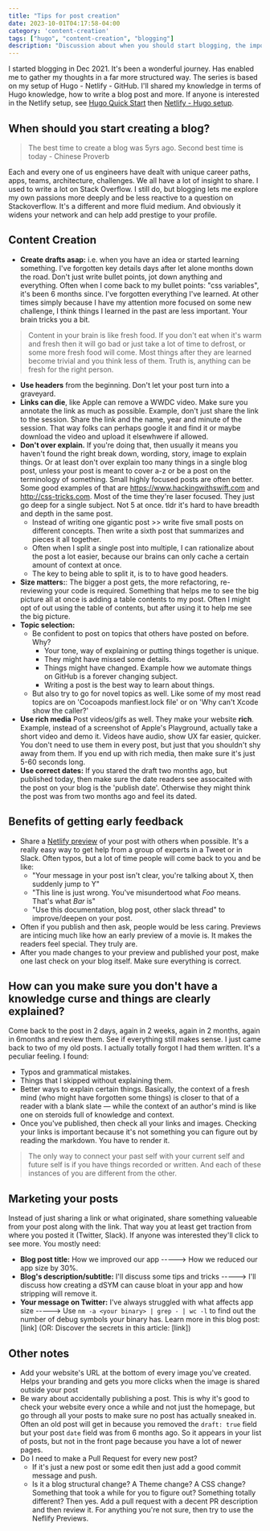 ```yaml
---
title: "Tips for post creation"
date: 2023-10-01T04:17:58-04:00
category: 'content-creation'
tags: ["hugo", "content-creation", "blogging"]
description: "Discussion about when you should start blogging, the importance of getting early feedback and how to get it, how to market your posts and more"
---
```


I started blogging in Dec 2021. It's been a wonderful journey. Has enabled me to gather my thoughts in a far more structured way. The series is based on my setup of Hugo - Netlify - GitHub. I'll shared my knowledge in terms of Hugo knowledge, how to write a blog post and more. If anyone is interested in the Netlify setup, see [Hugo Quick Start](https://gohugo.io/getting-started/quick-start/) then [Netlify - Hugo setup](https://docs.netlify.com/integrations/frameworks/hugo/).

## When should you start creating a blog? 

> The best time to create a blog was 5yrs ago. Second best time is today - Chinese Proverb

Each and every one of us engineers have dealt with unique career paths, apps, teams, architecture, challenges. We all have a lot of insight to share. I used to write a lot on Stack Overflow. I still do, but blogging lets me explore my own passions more deeply and be less reactive to a question on Stackoverflow. It's a different and more fluid medium. And obviously it widens your network and can help add prestige to your profile.

## Content Creation

- **Create drafts asap:** i.e. when you have an idea or started learning something. I've forgotten key details days after let alone months down the road. Don't just write bullet points, jot down anything and everything. Often when I come back to my bullet points: "css variables", it's been 6 months since. I've forgotten everything I've learned. At other times simply because I have my attention more focused on some new challenge, I think things I learned in the past are less important. Your brain tricks you a bit. 

> Content in your brain is like fresh food. If you don't eat when it's warm and fresh then it will go bad or just take a lot of time to defrost, or some more fresh food will come. Most things after they are learned become trivial and you think less of them. Truth is, anything can be fresh for the right person. 

- **Use headers** from the beginning. Don't let your post turn into a graveyard.
- **Links can die**, like Apple can remove a WWDC video. Make sure you annotate the link as much as possible. Example, don't just share the link to the session. Share the link and the name, year and minute of the session. That way folks can perhaps google it and find it or maybe download the video and upload it elsewhwere if allowed. 
- **Don't over explain.** If you're doing that, then usually it means you haven't found the right break down, wording, story, image to explain things. Or at least don't over explain too many things in a single blog post, unless your post is meant to cover a-z or be a post on the terminology of something. Small highly focused posts are often better. Some good examples of that are https://www.hackingwithswift.com and http://css-tricks.com. Most of the time they're laser focused. They just go deep for a single subject. Not 5 at once. tldr it's hard to have breadth and depth in the same post. 
  - Instead of writing one gigantic post >> write five small posts on different concepts. Then write a sixth post that summarizes and pieces it all together.
  - Often when I split a single post into multiple, I can rationalize about the post a lot easier, because our brains can only cache a certain amount of context at once.
  - The key to being able to split it, is to to have good headers.
- **Size matters:**: The bigger a post gets, the more refactoring, re-reviewing your code is required. Something that helps me to see the big picture all at once is adding a table contents to my post. Often I might opt of out using the table of contents, but after using it to help me see the big picture.
- **Topic selection:**
  - Be confident to post on topics that others have posted on before. Why?
    - Your tone, way of explaining or putting things together is unique.
    - They might have missed some details.
    - Things might have changed. Example how we automate things on GitHub is a forever changing subject.
    - Writing a post is the best way to learn about things. 
  - But also try to go for novel topics as well. Like some of my most read topics are on 'Cocoapods manfiest.lock file' or on 'Why can't Xcode show the caller?'
- **Use rich media** Post videos/gifs as well. They make your website **rich**. Example, instead of a screenshot of Apple's Playground, actually take a short video and demo it. Videos have audio, show UX far easier, quicker. You don't need to use them in every post, but just that you shouldn't shy away from them. If you end up with rich media, then make sure it's just 5-60 seconds long. 
- **Use correct dates:** If you stared the draft two months ago, but published today, then make sure the date readers see assocaited with the post on your blog is the 'publish date'. Otherwise they might think the post was from two months ago and feel its dated. 

## Benefits of getting early feedback 

- Share a [Netlify preview](https://docs.netlify.com/site-deploys/deploy-previews/) of your post with others when possible. It's a really easy way to get help from a group of experts in a Tweet or in Slack. Often typos, but a lot of time people will come back to you and be like:
  - "Your message in your post isn't clear, you're talking about X, then suddenly jump to Y"
  - "This line is just wrong. You've misundertood what *Foo* means. That's what *Bar* is"
  - "Use this documentation, blog post, other slack thread" to improve/deepen on your post.
- Often if you publish and then ask, people would be less caring. Previews are inticing much like how an early preview of a movie is. It makes the readers feel special. They truly are.
- After you made changes to your preview and published your post, make one last check on your blog itself. Make sure everything is correct.

## How can you make sure you don't have a knowledge curse and things are clearly explained?
Come back to the post in 2 days, again in 2 weeks, again in 2 months, again in 6months and review them. See if everything still makes sense. 
I just came back to two of my old posts. I actually totally forgot I had them written. It's a peculiar feeling. I found: 
  - Typos and grammatical mistakes. 
  - Things that I skipped without explaining them. 
  - Better ways to explain certain things. 
Basically, the context of a fresh mind (who might have forgotten some things) is closer to that of a reader with a blank slate — while the context of an author's mind is like one on steroids full of knowledge and context.
- Once you've published, then check all your links and images. Checking your links is important because it's not something you can figure out by reading the markdown. You have to render it.   

> The only way to connect your past self with your current self and future self is if you have things recorded or written. And each of these instances of you are different from the other.
## Marketing your posts

Instead of just sharing a link or what originated, share something valueable from your post along with the link. That way you at least get traction from where you posted it (Twitter, Slack). If anyone was interested they'll click to see more. You mostly need:

- **Blog post title:** How we improved our app -----> How we reduced our app size by 30%.  
- **Blog's description/subtitle:** I'll discuss some tips and tricks -----> I'll discuss how creating a dSYM can cause bloat in your app and how stripping will remove it.  
- **Your message on Twitter:**  I've always struggled with what affects app size -----> Use `nm -a <your binary> | grep - | wc -l` to find out the number of debug symbols your binary has. Learn more in this blog post: [link] (OR: Discover the secrets in this article: [link])

## Other notes

- Add your website's URL at the bottom of every image you've created. Helps your branding and gets you more clicks when the image is shared outside your post 
- Be wary about accidentally publishing a post. This is why it's good to check your website every once a while and not just the homepage, but go through all your posts to make sure no post has actually sneaked in. Often an old post will get in because you removed the `draft: true` field but your post `date` field was from 6 months ago. So it appears in your list of posts, but not in the front page because you have a lot of newer pages. 
- Do I need to make a Pull Request for every new post?
  - If it's just a new post or some edit then just add a good commit message and push.
  - Is it a blog structural change? A Theme change? A CSS change? Something that took a while for you to figure out? Something totally different? Then yes. Add a pull request with a decent PR description and then review it. For anything you're not sure, then try to use the Neflify Previews.